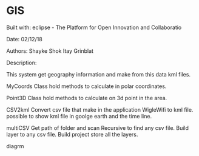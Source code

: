 # GIS

Built with: 
eclipse - The Platform for Open Innovation and Collaboratio 

Date:
02/12/18 
 
Authors: 
Shayke Shok 
Itay Grinblat 

Description: 

This system get geography information and make from this data kml files.

MyCoords
Class hold methods to calculate in polar coordinates.

Point3D
Class hold methods to calculate on 3d point in the area.

CSV2kml
Convert csv file that make in the application WigleWifi to kml file. possible to show kml file in goolge earth and the time line.

multiCSV
Get path of folder and scan Recursive to find any csv file. Build layer to any csv file. Build project store all the layers.

diagrm
